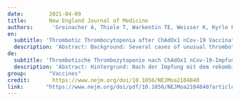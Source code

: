 ```yaml
---
date:        2021-04-09
title:       New England Journal of Medicine
authors:      'Greinacher A, Thiele T, Warkentin TE, Weisser K, Kyrle PA, Eichinger S'
en:
  subtitle: 'Thrombotic Thrombocytopenia after ChAdOx1 nCov-19 Vaccination'
  description: 'Abstract: Background: Several cases of unusual thrombotic events and thrombocytopenia have developed after vaccination with the recombinant adenoviral vector encoding the spike protein antigen of severe acute respiratory syndrome coronavirus 2 (SARS-CoV-2) (ChAdOx1 nCov-19, AstraZeneca). More data were needed on the pathogenesis of this unusual clotting disorder. Methods: We assessed the clinical and laboratory features of 11 patients in Germany and Austria in whom thrombosis or thrombocytopenia had developed after vaccination with ChAdOx1 nCov-19. We used a standard enzyme-linked immunosorbent assay to detect platelet factor 4 (PF4)-heparin antibodies and a modified (PF4-enhanced) platelet-activation test to detect platelet-activating antibodies under various reaction conditions. Included in this testing were samples from patients who had blood samples referred for investigation of vaccine-associated thrombotic events, with 28 testing positive on a screening PF4-heparin immunoassay. Results: Of the 11 original patients, 9 were women, with a median age of 36 years (range, 22 to 49). Beginning 5 to 16 days after vaccination, the patients presented with one or more thrombotic events, with the exception of 1 patient, who presented with fatal intracranial hemorrhage. Of the patients with one or more thrombotic events, 9 had cerebral venous thrombosis, 3 had splanchnic-vein thrombosis, 3 had pulmonary embolism, and 4 had other thromboses; of these patients, 6 died. Five patients had disseminated intravascular coagulation. None of the patients had received heparin before symptom onset. All 28 patients who tested positive for antibodies against PF4-heparin tested positive on the platelet-activation assay in the presence of PF4 independent of heparin. Platelet activation was inhibited by high levels of heparin, Fc receptor-blocking monoclonal antibody, and immune globulin (10 mg per milliliter). Additional studies with PF4 or PF4-heparin affinity purified antibodies in 2 patients confirmed PF4-dependent platelet activation. Conclusions: Vaccination with ChAdOx1 nCov-19 can result in the rare development of immune thrombotic thrombocytopenia mediated by platelet-activating antibodies against PF4, which clinically mimics autoimmune heparin-induced thrombocytopenia. (Funded by the German Research Foundation.).'
de: 
  subtitle: 'Thrombotische Thrombozytopenie nach ChAdOx1 nCov-19-Impfung'
  description: 'Abstract: Hintergrund: Nach der Impfung mit dem rekombinanten adenoviralen Vektor, der für das Spike-Protein-Antigen des Coronavirus 2 des schweren akuten respiratorischen Syndroms (SARS-CoV-2) kodiert (ChAdOx1 nCov-19, AstraZeneca), sind mehrere Fälle von ungewöhnlichen thrombotischen Ereignissen und Thrombozytopenie aufgetreten. Es wurden weitere Daten zur Pathogenese dieser ungewöhnlichen Gerinnungsstörung benötigt. Methoden: Wir untersuchten die klinischen und labortechnischen Merkmale von 11 Patienten in Deutschland und Österreich, bei denen sich nach der Impfung mit ChAdOx1 nCov-19 eine Thrombose oder Thrombozytopenie entwickelt hatte. Wir verwendeten einen Standard-Enzymimmunoassay zum Nachweis von Thrombozytenfaktor 4 (PF4)-Heparin-Antikörpern und einen modifizierten (PF4-verstärkten) Thrombozytenaktivierungstest zum Nachweis von Thrombozyten-aktivierenden Antikörpern unter verschiedenen Reaktionsbedingungen. In diese Tests wurden Proben von Patienten einbezogen, die zur Untersuchung von impfstoffbedingten thrombotischen Ereignissen überwiesen worden waren. 28 von ihnen wiesen ein positives Ergebnis im PF4-Heparin-Immunoassay auf. Ergebnisse: Von den 11 ursprünglichen Patienten waren 9 Frauen mit einem Durchschnittsalter von 36 Jahren (Spanne: 22 bis 49). 5 bis 16 Tage nach der Impfung traten bei den Patienten ein oder mehrere thrombotische Ereignisse auf, mit Ausnahme von einem Patienten, der eine tödliche intrakranielle Blutung erlitt. Von den Patienten mit einem oder mehreren thrombotischen Ereignissen hatten 9 eine zerebrale Venenthrombose, 3 eine Splanchnikusvenenthrombose, 3 eine Lungenembolie und 4 andere Thrombosen; von diesen Patienten starben 6. Fünf Patienten hatten eine disseminierte intravaskuläre Gerinnung. Keiner der Patienten hatte vor Auftreten der Symptome Heparin erhalten. Alle 28 Patienten, die positiv auf Antikörper gegen PF4-Heparin getestet wurden, reagierten positiv auf den Thrombozytenaktivierungstest in Anwesenheit von PF4, unabhängig von Heparin. Die Thrombozytenaktivierung wurde durch hohe Konzentrationen von Heparin, Fc-Rezeptor-blockierenden monoklonalen Antikörpern und Immunglobulin (10 mg pro Milliliter) gehemmt. Zusätzliche Studien mit PF4 oder PF4-Heparin-affinitätsgereinigten Antikörpern bei 2 Patienten bestätigten die PF4-abhängige Thrombozytenaktivierung. Schlussfolgerungen: Die Impfung mit ChAdOx1 nCov-19 kann zu der seltenen Entwicklung einer immunthrombotischen Thrombozytopenie führen, die durch thrombozytenaktivierende Antikörper gegen PF4 vermittelt wird und klinisch eine autoimmune Heparin-induzierte Thrombozytopenie imitiert. (Gefördert von der Deutschen Forschungsgemeinschaft.).'
group:       "Vaccines"
credit:       https://www.nejm.org/doi/10.1056/NEJMoa2104840
link:       "https://www.nejm.org/doi/pdf/10.1056/NEJMoa2104840?articleTools=true"
---
```

<object data="{{ page.link }}" style='height:calc(100vh - 400px); width: 100%' type='application/pdf'></object>